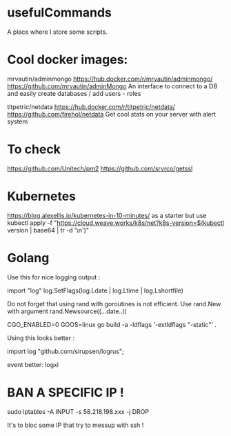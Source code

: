 # usefulCommands

A place where I store some scripts.

# Cool docker images:

mrvautin/adminmongo https://hub.docker.com/r/mrvautin/adminmongo/ https://github.com/mrvautin/adminMongo
An interface to connect to a DB and easily create databases / add users - roles

titpetric/netdata https://hub.docker.com/r/titpetric/netdata/ https://github.com/firehol/netdata
Get cool stats on your server with alert system

# To check

https://github.com/Unitech/pm2
https://github.com/srvrco/getssl

# Kubernetes

https://blog.alexellis.io/kubernetes-in-10-minutes/ as a starter
but use kubectl apply -f "https://cloud.weave.works/k8s/net?k8s-version=$(kubectl version | base64 | tr -d '\n')"

# Golang

Use this for nice logging output :

import "log"
log.SetFlags(log.Ldate | log.Ltime | log.Lshortfile)

Do not forget that using rand with goroutines is not efficient. Use rand.New with argument rand.Newsource((...date..))

CGO_ENABLED=0 GOOS=linux go build -a -ldflags '-extldflags "-static"' .

Using this looks better :

import log "github.com/sirupsen/logrus";

event better:
logxi


# BAN A SPECIFIC IP !
sudo iptables -A INPUT -s 58.218.198.xxx -j DROP

It's to bloc some IP that try to messup with ssh !